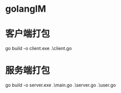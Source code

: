 # golangIM

# 客户端打包
go build -o client.exe .\client.go
# 服务端打包
go build -o  server.exe  .\main.go .\server.go .\user.go
